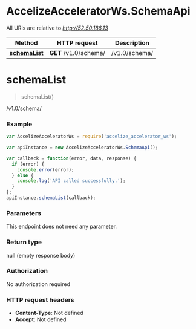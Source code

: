 # AccelizeAcceleratorWs.SchemaApi

All URIs are relative to *http://52.50.186.13*

Method | HTTP request | Description
------------- | ------------- | -------------
[**schemaList**](SchemaApi.md#schemaList) | **GET** /v1.0/schema/ | /v1.0/schema/


<a name="schemaList"></a>
# **schemaList**
> schemaList()

/v1.0/schema/

### Example
```javascript
var AccelizeAcceleratorWs = require('accelize_accelerator_ws');

var apiInstance = new AccelizeAcceleratorWs.SchemaApi();

var callback = function(error, data, response) {
  if (error) {
    console.error(error);
  } else {
    console.log('API called successfully.');
  }
};
apiInstance.schemaList(callback);
```

### Parameters
This endpoint does not need any parameter.

### Return type

null (empty response body)

### Authorization

No authorization required

### HTTP request headers

 - **Content-Type**: Not defined
 - **Accept**: Not defined

